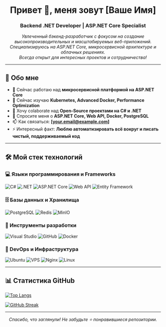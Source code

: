 <!-- Вступление -->
<h1 align="center">Привет 👋, меня зовут [Ваше Имя]</h1>
<h3 align="center">Backend .NET Developer | ASP.NET Core Specialist</h3>

<!-- Краткое описание -->
<p align="center">
  <i>
    Увлеченный бэкенд-разработчик с фокусом на создание высокопроизводительных и масштабируемых веб-приложений. <br>
    Специализируюсь на ASP.NET Core, микросервисной архитектуре и облачных решениях. <br>
    Всегда открыт для интересных проектов и сотрудничества!
  </i>
</p>

<hr>

<!-- О себе -->
## 🤵 Обо мне

- 🔭 Сейчас работаю над **микросервисной платформой на ASP.NET Core**
- 🌱 Сейчас изучаю **Kubernetes, Advanced Docker, Performance Optimization**
- 👯 Хочу colaborate над **Open-Source проектами на C# и .NET**
- 💬 Спросите меня о **ASP.NET Core, Web API, Docker, PostgreSQL**
- 📫 Как связаться: **[your.email@example.com]**
- ⚡ Интересный факт: **Люблю автоматизировать всё вокруг и писать чистый, поддерживаемый код**

<hr>

<!-- Стек технологий -->
## 🛠️ Мой стек технологий

### **💻 Языки программирования и Frameworks**
![C#](https://img.shields.io/badge/C%23-239120?style=for-the-badge&logo=c-sharp&logoColor=white)
![.NET](https://img.shields.io/badge/.NET-512BD4?style=for-the-badge&logo=dotnet&logoColor=white)
![ASP.NET Core](https://img.shields.io/badge/ASP.NET_Core-512BD4?style=for-the-badge&logo=.net&logoColor=white)
![Web API](https://img.shields.io/badge/Web_API-512BD4?style=for-the-badge&logo=.net&logoColor=white)
![Entity Framework](https://img.shields.io/badge/Entity_Framework-512BD4?style=for-the-badge&logo=.net&logoColor=white)

### **🗄️ Базы данных и Хранилища**
![PostgreSQL](https://img.shields.io/badge/PostgreSQL-316192?style=for-the-badge&logo=postgresql&logoColor=white)
![Redis](https://img.shields.io/badge/Redis-DC382D?style=for-the-badge&logo=redis&logoColor=white)
![MinIO](https://img.shields.io/badge/MinIO-8A2BE2?style=for-the-badge&logo=minio&logoColor=white)

### **🔧 Инструменты разработки**
![Visual Studio](https://img.shields.io/badge/Visual_Studio-5C2D91?style=for-the-badge&logo=visual-studio&logoColor=white)
![GitHub](https://img.shields.io/badge/GitHub-181717?style=for-the-badge&logo=github&logoColor=white)
![Docker](https://img.shields.io/badge/Docker-2496ED?style=for-the-badge&logo=docker&logoColor=white)

### **🚀 DevOps и Инфраструктура**
![Ubuntu](https://img.shields.io/badge/Ubuntu-24.04_LTS-E95420?style=for-the-badge&logo=ubuntu&logoColor=white)
![VPS](https://img.shields.io/badge/VPS-00A98F?style=for-the-badge&logo=digitalocean&logoColor=white)
![Nginx](https://img.shields.io/badge/Nginx-009639?style=for-the-badge&logo=nginx&logoColor=white)
![Linux](https://img.shields.io/badge/Linux-FCC624?style=for-the-badge&logo=linux&logoColor=black)

<hr>

## 📊 Статистика GitHub

[![Top Langs](https://github-readme-stats.vercel.app/api/top-langs/?username=Marin322&layout=normal&theme=tokyonight&include_all_commits=true&count_private=true)](https://github.com/anuraghazra/github-readme-stats)
<!--[![Ashutosh's github activity graph](https://github-readme-activity-graph.vercel.app/graph?username=Marin322&theme=github)](https://github.com/ashutosh00710/github-readme-activity-graph)-->

[![GitHub Streak](http://github-readme-streak-stats.herokuapp.com?user=Marin322&theme=github-dark-dimmed&background=000000&stroke=00D1FF&ring=00D1FF&fire=00D1FF&currStreakLabel=00D1FF&card_width=1000)](https://git.io/streak-stats)


---

<p align="center">
  <i>Спасибо, что заглянули! Не забудьте ⭐ понравившиеся репозитории.</i>
</p>
